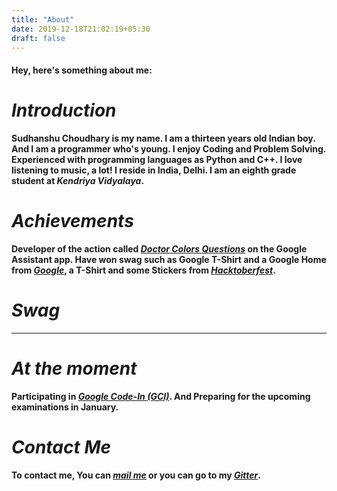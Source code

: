 ```yaml
---
title: "About"
date: 2019-12-18T21:02:19+05:30
draft: false
---
```


 #### Hey, here's something about me:

 # *Introduction*

 **Sudhanshu Choudhary is my name. I am a thirteen years old Indian boy. And I am a programmer who's young. I enjoy Coding and Problem Solving. Experienced with programming languages as Python and C++. I love listening to music, a lot! I reside in India, Delhi. I am an eighth grade student at *Kendriya Vidyalaya*.** 
 
 # *Achievements*

 **Developer of the action called *[Doctor Colors Questions](https://assistant.google.com/services/a/uid/000000ff4bd587f6?hl=en)* on the Google Assistant app. Have won swag such as Google T-Shirt and a Google Home from *[Google](https://www.google.com)*, a T-Shirt and some Stickers from *[Hacktoberfest](https://hacktoberfest.digitalocean.com/)*.**

 # *Swag*

 ****

 # *At the moment*

 **Participating in *[Google Code-In (GCI)](https://codein.withgoogle.com/)*. And Preparing for the upcoming examinations in January.**

 # *Contact Me*

 **To contact me, You can *[mail me](mailto:sudhanshuchoudhary2005@gmail.com)* or you can go to my *[Gitter](https://gitter.im/ricksanc)*.**
